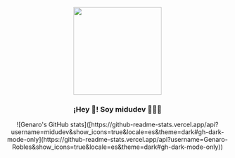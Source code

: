 <p align="center" width="300">
   <img align="center" width="200" src="https://user-images.githubusercontent.com/1561955/106762302-fda9de00-6635-11eb-99be-3ef744e60c0e.png" />
   <h3 align="center">¡Hey 👋! Soy midudev 👨🏻‍💻</h3>
</p>

<div align="center">
![Genaro's GitHub stats]([https://github-readme-stats.vercel.app/api?username=midudev&show_icons=true&locale=es&theme=dark#gh-dark-mode-only](https://github-readme-stats.vercel.app/api?username=Genaro-Robles&show_icons=true&locale=es&theme=dark#gh-dark-mode-only))
   
